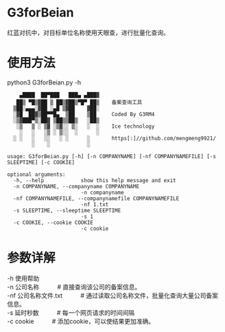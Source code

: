 # G3forBeian
红蓝对抗中，对目标单位名称使用天眼查，进行批量化查询。

# 使用方法 
python3 G3forBeian.py -h
``` 
    ▄████  ██▀███   ███▄ ▄███▓
   ██▒ ▀█▒▓██ ▒ ██▒▓██▒▀█▀ ██▒    备案查询工具
  ▒██░▄▄▄░▓██ ░▄█ ▒▓██    ▓██░
  ░▓█  ██▓▒██▀▀█▄  ▒██    ▒██     Coded By G3RM4
  ░▒▓███▀▒░██▓ ▒██▒▒██▒   ░██▒
   ░▒   ▒ ░ ▒▓ ░▒▓░░ ▒░   ░  ░    Ice technology
    ░   ░   ░▒ ░ ▒░░  ░      ░
  ░ ░   ░   ░░   ░ ░      ░       https[:]//github.com/mengmeng9921/
        ░    ░            ░

usage: G3forBeian.py [-h] [-n COMPANYNAME] [-nf COMPANYNAMEFILE] [-s SLEEPTIME] [-c COOKIE]

optional arguments:
  -h, --help            show this help message and exit
  -n COMPANYNAME, --companyname COMPANYNAME
                        -n companyname
  -nf COMPANYNAMEFILE, --companynamefile COMPANYNAMEFILE
                        -nf 1.txt
  -s SLEEPTIME, --sleeptime SLEEPTIME
                        -s 1
  -c COOKIE, --cookie COOKIE
                        -c cookie
```
# 参数详解
-h  使用帮助<br />
-n  公司名称&emsp;&emsp;&emsp;# 直接查询该公司的备案信息。<br />
-nf 公司名称文件.txt&emsp;&emsp;&emsp;# 通过读取公司名称文件，批量化查询大量公司备案信息。<br />
-s  延时秒数&emsp;&emsp;&emsp;# 每一个网页请求的时间间隔<br />
-c  cookie&emsp;&emsp;&emsp;# 添加cookie，可以使结果更加准确。<br />
